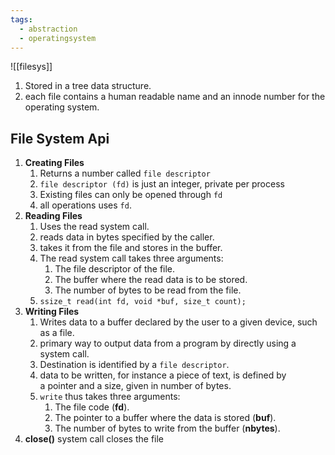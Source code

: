 ```yaml
---
tags:
  - abstraction
  - operatingsystem
---
```

![[filesys]]

1. Stored in a tree data structure. 
2. each file contains a human readable name and an innode number for the operating system. 

## File System Api 

1. **Creating Files**
	1. Returns a number called `file descriptor`
	2. `file descriptor (fd)` is just an integer, private per process
	3. Existing files can only be opened through `fd`
	4. all operations uses `fd`. 
2. **Reading Files** 
	1. Uses the read system call. 
	2. reads data in bytes specified by the caller. 
	3. takes it from the file and stores in the buffer. 
	4. The read system call takes three arguments:
		1. The file descriptor of the file.
		2. The buffer where the read data is to be stored.
		3. The number of bytes to be read from the file.
	5. `ssize_t read(int fd, void *buf, size_t count);`
3. **Writing Files**
	1. Writes data to a buffer declared by the user to a given device, such as a file. 
	2. primary way to output data from a program by directly using a system call. 
	3. Destination is identified by a `file descriptor`.
	4. data to be written, for instance a piece of text, is defined by a pointer and a size, given in number of bytes.
	5. `write` thus takes three arguments:
		1. The file code (**fd**).
		2. The pointer to a buffer where the data is stored (**buf**).
		3. The number of bytes to write from the buffer (**nbytes**).
1. **close()** system call closes the file



